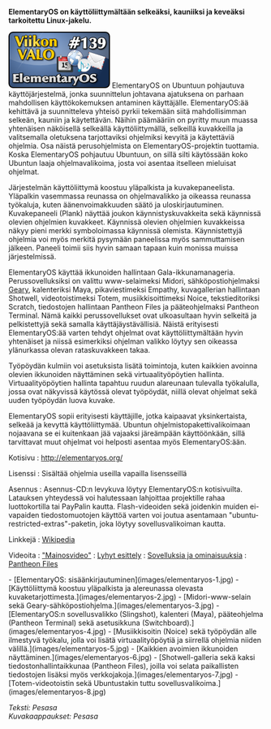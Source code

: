 <!--
Title: 3x35 ElementaryOS - Viikon VALO #139
Date: 2013/08/25
Pageimage: valo139-elementaryos.png
Tags: Käyttöjärjestelmä,Linux
-->

**ElementaryOS on käyttöliittymältään selkeäksi, kauniiksi ja keveäksi
tarkoitettu Linux-jakelu.**

![](images/valo139-elementaryos.png "fig:valo139-elementaryos.png")
ElementaryOS on Ubuntuun pohjautuva käyttöjärjestelmä, jonka
suunnittelun johtavana ajatuksena on parhaan mahdollisen
käyttökokemuksen antaminen käyttäjälle. ElementaryOS:ää kehittävä ja
suunnitteleva yhteisö pyrkii tekemään siitä mahdollisimman selkeän,
kauniin ja käytettävän. Näihin päämääriin on pyritty muun muassa
yhtenäisen näköisellä selkeällä käyttöliittymällä, selkeillä kuvakkeilla
ja valitsemalla oletuksena tarjottaviksi ohjelmiksi kevyitä ja
käytettäviä ohjelmia. Osa näistä perusohjelmista on
ElementaryOS-projektin tuottamia. Koska ElementaryOS pohjautuu Ubuntuun,
on sillä silti käytössään koko Ubuntun laaja ohjelmavalikoima, josta voi
asentaa itselleen mieluisat ohjelmat.

Järjestelmän käyttöliittymä koostuu yläpalkista ja kuvakepaneelista.
Yläpalkin vasemmassa reunassa on ohjelmavalikko ja oikeassa reunassa
työkaluja, kuten äänenvoimakkuuden säätö ja uloskirjautuminen.
Kuvakepaneeli (Plank) näyttää joukon käynnistyskuvakkeita sekä käynnissä
olevien ohjelmien kuvakkeet. Käynnissä olevien ohjelmien kuvakkeissa
näkyy pieni merkki symboloimassa käynnissä olemista. Käynnistettyjä
ohjelmia voi myös merkitä pysymään paneelissa myös sammuttamisen
jälkeen. Paneeli toimii siis hyvin samaan tapaan kuin monissa muissa
järjestelmissä.

ElementaryOS käyttää ikkunoiden hallintaan Gala-ikkunamanageria.
Perussovelluksiksi on valittu www-selaimeksi Midori,
sähköpostiohjelmaksi [Geary](Geary), kalenteriksi Maya,
pikaviestimeksi Empathy, kuvagallerian hallintaan Shotwell,
videotoistimeksi Totem, musiikkisoittimeksi Noice, tekstieditoriksi
Scratch, tiedostojen hallintaan Pantheon Files ja pääteohjelmaksi
Pantheon Terminal. Nämä kaikki perussovellukset ovat ulkoasultaan hyvin
selkeitä ja pelkistettyjä sekä samalla käyttäjäystävällisiä. Näistä
erityisesti ElementaryOS:ää varten tehdyt ohjelmat ovat
käyttöliittymältään hyvin yhtenäiset ja niissä esimerkiksi ohjelman
valikko löytyy sen oikeassa ylänurkassa olevan rataskuvakkeen takaa.

Työpöydän kulmiin voi asetuksista lisätä toimintoja, kuten kaikkien
avoinna olevien ikkunoiden näyttäminen sekä virtuaalityöpöytien
hallinta. Virtuaalityöpöytien hallinta tapahtuu ruudun alareunaan
tulevalla työkalulla, jossa ovat näkyvissä käytössä olevat työpöydät,
niillä olevat ohjelmat sekä uuden työpöydän luova kuvake.

ElementaryOS sopii erityisesti käyttäjille, jotka kaipaavat
yksinkertaista, selkeää ja kevyttä käyttöliittymää. Ubuntun
ohjelmistopakettivalikoimaan nojaavana se ei kuitenkaan jää vajaaksi
järeämpään käyttöönkään, sillä tarvittavat muut ohjelmat voi helposti
asentaa myös ElementaryOS:ään.

Kotisivu
:   <http://elementaryos.org/>

Lisenssi
:   Sisältää ohjelmia useilla vapailla lisensseillä

Asennus
:   Asennus-CD:n levykuva löytyy ElementaryOS:n kotisivuilta. Latauksen
    yhteydessä voi halutessaan lahjoittaa projektille rahaa
    luottokortilla tai PayPalin kautta. Flash-videoiden sekä joidenkin
    muiden ei-vapaiden tiedostomuotojen käyttöä varten voi joutua
    asentamaan "ubuntu-restricted-extras"-paketin, joka löytyy
    sovellusvalikoiman kautta.

Linkkejä
:   [Wikipedia](http://en.wikipedia.org/wiki/Elementary_%28operating_system%29)

Videoita
:   ["Mainosvideo"](http://www.youtube.com/watch?v=Lw3fGLFqjHs)
:   [Lyhyt esittely](http://www.youtube.com/watch?v=OxK1ETETgUs)
:   [Sovelluksia ja
    ominaisuuksia](http://www.youtube.com/watch?v=i74tqSl-rRA)
:   [Pantheon Files](http://www.youtube.com/watch?v=b3cI7ekyEMM)

<div class="psgallery" markdown="1">
-   [ElementaryOS: sisäänkirjautuminen](images/elementaryos-1.jpg)
-   [Käyttöliittymä koostuu yläpalkista ja alereunassa olevasta
    kuvaketarjottimesta.](images/elementaryos-2.jpg)
-   [Midori-www-selain sekä
    Geary-sähköpostiohjelma.](images/elementaryos-3.jpg)
-   [ElementaryOS:n sovellusvalikko (Slingshot), kalenteri (Maya),
    pääteohjelma (Pantheon Terminal) sekä asetusikkuna
    (Switchboard).](images/elementaryos-4.jpg)
-   [Musiikkisoitin (Noice) sekä työpöydän alle ilmestyvä työkalu, jolla
    voi lisätä virtuaalityöpöytiä ja siirrellä ohjelmia niiden
    välillä.](images/elementaryos-5.jpg)
-   [Kaikkien avoimien ikkunoiden
    näyttäminen.](images/elementaryos-6.jpg)
-   [Shotwell-galleria sekä kaksi tiedostonhallintaikkunaa (Pantheon
    Files), joilla voi selata paikallisten tiedostojen lisäksi myös
    verkkojakoja.](images/elementaryos-7.jpg)
-   [Totem-videotoistin sekä Ubuntustakin tuttu
    sovellusvalikoima.](images/elementaryos-8.jpg)
</div>

*Teksti: Pesasa* <br />
*Kuvakaappaukset: Pesasa*

